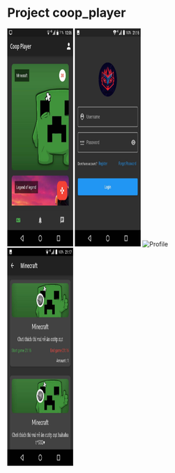 # Project coop_player


<div class="row">
  <div class="column">
    <img alt="Profile" src="https://github.com/baybayhaiba/CoopPlayer/blob/master/assets/media/274111051_262827036032356_2874725871242501443_n.jpg" width="30%" height="500"/>
    <img alt="Profile" src="https://github.com/baybayhaiba/CoopPlayer/blob/master/assets/media/274040617_1663205837352057_2093124176678963343_n.jpg" width="30%" height="500"/>
     <img alt="Profile" src="https://github.com/baybayhaiba/CoopPlayer/blob/master/assets/media/273847398_367512761855330_5322255978667260498_n.jpgg" width="30%" height="500"/>
     <img alt="Profile" src="https://github.com/baybayhaiba/CoopPlayer/blob/master/assets/media/273641621_1022494718355708_4524348372295306262_n.jpg" width="30%" height="500"/>
  </div>
</div>
